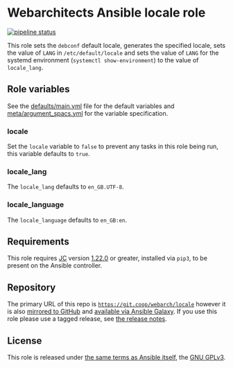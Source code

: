 # Webarchitects Ansible locale role

[![pipeline status](https://git.coop/webarch/locale/badges/master/pipeline.svg)](https://git.coop/webarch/locale/-/commits/master)

This role sets the `debconf` default locale, generates the specified locale, sets the value of `LANG` in `/etc/default/locale` and sets the value of `LANG` for the systemd environment (`systemctl show-environment`) to the value of `locale_lang`.

## Role variables

See the [defaults/main.yml](defaults/main.yml) file for the default variables and [meta/argument_spacs.yml](meta/argument_specs.yml) for the variable specification.

### locale

Set the `locale` variable to `false` to prevent any tasks in this role being run, this variable defaults to `true`.

### locale_lang

The `locale_lang` defaults to `en_GB.UTF-8`.

### locale_language

The `locale_language` defaults to `en_GB:en`.

## Requirements

This role requires [JC](https://github.com/kellyjonbrazil/jc) version [1.22.0](https://github.com/kellyjonbrazil/jc/releases/tag/v1.22.0) or greater, installed via `pip3`, to be present on the Ansible controller.

## Repository

The primary URL of this repo is [`https://git.coop/webarch/locale`](https://git.coop/webarch/locale) however it is also [mirrored to GitHub](https://github.com/webarch-coop/ansible-role-locale) and [available via Ansible Galaxy](https://galaxy.ansible.com/chriscroome/locale).
If you use this role please use a tagged release, see [the release notes](https://git.coop/webarch/locale/-/releases).

## License

This role is released under [the same terms as Ansible itself](https://github.com/ansible/ansible/blob/devel/COPYING), the [GNU GPLv3](LICENSE).

